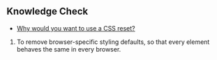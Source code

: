 ## Knowledge Check

-   [Why would you want to use a CSS reset?](https://www.theodinproject.com/lessons/node-path-intermediate-html-and-css-default-styles#default-styles)

1. To remove browser-specific styling defaults, so that every element behaves the same in every browser.